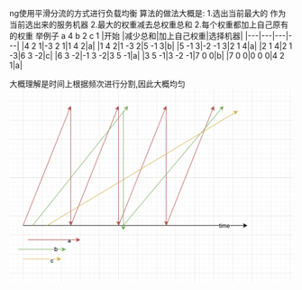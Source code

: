 
ng使用平滑分流的方式进行负载均衡
算法的做法大概是:
1.选出当前最大的  作为当前选出来的服务机器
2.最大的权重减去总权重总和
2.每个权重都加上自己原有的权重
举例子  a 4 b 2 c 1
|开始 |减少总和|加上自己权重|选择机器|
|---|---|---|---|
|4 2 1|-3 2 1|1 4 2|a|
|1 4 2|1 -3 2|5 -1 3|b|
|5 -1 3|-2 -1 3|2 1 4|a|
|2 1 4|2 1 -3|6 3 -2|c|
|6 3 -2|-1 3 -2|3 5 -1|a|
|3 5 -1|3 -2 -1|7 0 0|b|
|7 0 0|0 0 0|4 2 1|a|

大概理解是时间上根据频次进行分割,因此大概均匀
![](../imgs/network/ng_smooth_load.png)